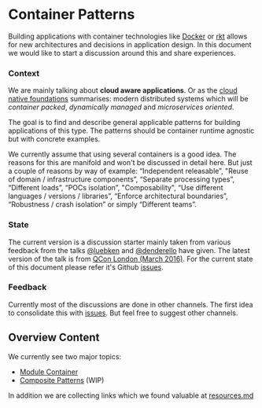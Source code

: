 # Container Patterns

Building applications with container technologies like [Docker](https://www.docker.com/) or [rkt](https://github.com/coreos/rkt) allows for new architectures and decisions in application design. In this document we would like to start a discussion around this and share experiences.

### Context

We are mainly talking about **cloud aware applications**. Or as the [cloud native foundations](https://cncf.io/about/our-mission) summarises: modern distributed systems which will be  _container packed_, _dynamically managed_ and _microservices oriented_.

The goal is to find and describe general applicable patterns for building applications of this type. The patterns should be container runtime agnostic but with concrete examples.

We currently assume that using several containers is a good idea. The reasons for this are manifold and won't be discussed in detail here. But just a couple of reasons by way of example: “Independent releasable”, "Reuse of domain / infrastructure components”, “Separate processing types”, “Different loads”, “POCs isolation”, "Composability", “Use different languages / versions / libraries”, “Enforce architectural boundaries”, “Robustness / crash isolation” or simply “Different teams”.

### State

The current version is a discussion starter mainly taken from various feedback from the talks [@luebken](https://github.com/luebken) and [@denderello](https://github.com/denderello) have given. The latest version of the talk is from [QCon London (March 2016)](http://www.slideshare.net/luebken/container-patterns). For the current state of this document please refer it's	Github [issues](https://github.com/luebken/container-patterns/issues).

### Feedback

Currently most of the discussions are done in other channels. The first idea to consolidate this with [issues](https://github.com/luebken/container-patterns/issues). But feel free to suggest other channels.

## Overview Content
We currently see two major topics:

* [Module Container](module-container.md)
* [Composite Patterns](composite-patterns.md) (WIP)

In addition we are collecting links which we found valuable at [resources.md](resources.md)
